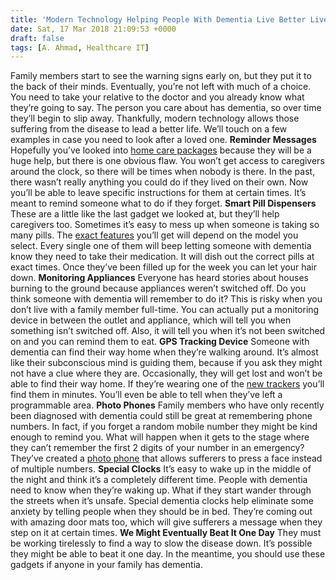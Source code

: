 ```yaml
---
title: 'Modern Technology Helping People With Dementia Live Better Lives'
date: Sat, 17 Mar 2018 21:09:53 +0000
draft: false
tags: [A. Ahmad, Healthcare IT]
---
```


Family members start to see the warning signs early on, but they put it to the back of their minds. Eventually, you’re not left with much of a choice. You need to take your relative to the doctor and you already know what they’re going to say. The person you care about has dementia, so over time they’ll begin to slip away. Thankfully, modern technology allows those suffering from the disease to lead a better life. We’ll touch on a few examples in case you need to look after a loved one. **Reminder Messages** Hopefully you’ve looked into [home care packages](https://www.careexperts.org.au/) because they will be a huge help, but there is one obvious flaw. You won’t get access to caregivers around the clock, so there will be times when nobody is there. In the past, there wasn’t really anything you could do if they lived on their own. Now you’ll be able to leave specific instructions for them at certain times. It’s meant to remind someone what to do if they forget. **Smart Pill Dispensers** These are a little like the last gadget we looked at, but they’ll help caregivers too. Sometimes it’s easy to mess up when someone is taking so many pills. The [exact features](https://www.engadget.com/2017/09/10/the-best-smart-pill-dispenser-so-far/) you’ll get will depend on the model you select. Every single one of them will beep letting someone with dementia know they need to take their medication. It will dish out the correct pills at exact times. Once they’ve been filled up for the week you can let your hair down. **Monitoring Appliances** Everyone has heard stories about houses burning to the ground because appliances weren’t switched off. Do you think someone with dementia will remember to do it? This is risky when you don’t live with a family member full-time. You can actually put a monitoring device in between the outlet and appliance, which will tell you when something isn’t switched off. Also, it will tell you when it’s not been switched on and you can remind them to eat. **GPS Tracking Device** Someone with dementia can find their way home when they’re walking around. It’s almost like their subconscious mind is guiding them, because if you ask they might not have a clue where they are. Occasionally, they will get lost and won’t be able to find their way home. If they’re wearing one of the [new trackers](https://www.alzheimers.net/8-8-14-location-devices-dementia/) you’ll find them in minutes. You’ll even be able to tell when they’ve left a programmable area. **Photo Phones** Family members who have only recently been diagnosed with dementia could still be great at remembering phone numbers. In fact, if you forget a random mobile number they might be kind enough to remind you. What will happen when it gets to the stage where they can’t remember the first 2 digits of your number in an emergency? They’ve created a [photo phone](https://www.unforgettable.org/blog/dementia-calling-phones-for-people-with-dementia/) that allows sufferers to press a face instead of multiple numbers. **Special Clocks** It’s easy to wake up in the middle of the night and think it’s a completely different time. People with dementia need to know when they’re waking up. What if they start wander through the streets when it’s unsafe. Special dementia clocks help eliminate some anxiety by telling people when they should be in bed. They’re coming out with amazing door mats too, which will give sufferers a message when they step on it at certain times. **We Might Eventually Beat It One Day** They must be working tirelessly to find a way to slow the disease down. It’s possible they might be able to beat it one day. In the meantime, you should use these gadgets if anyone in your family has dementia.